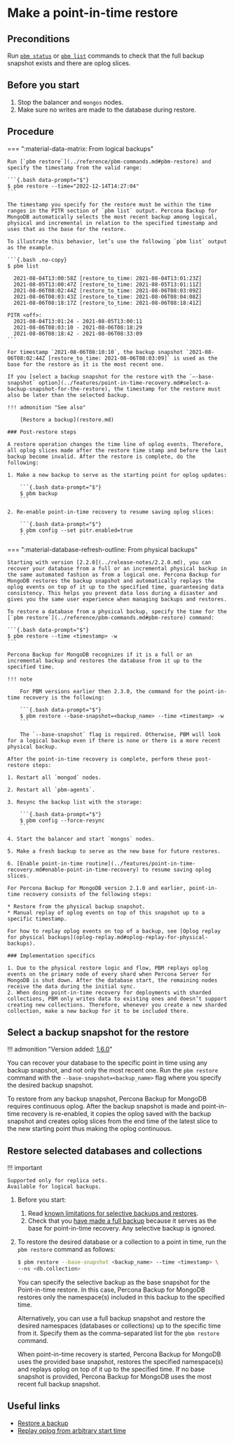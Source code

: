 # Make a point-in-time restore

## Preconditions

Run [`pbm status`](../reference/pbm-commands.md#pbm-status) or [`pbm list`](../reference/pbm-commands.md#pbm-list) commands to check that the full backup snapshot exists and there are oplog slices.

## Before you start

1. Stop the balancer and `mongos` nodes.
2. Make sure no writes are made to the database during restore. 

## Procedure

=== ":material-data-matrix: From logical backups" 

    Run [`pbm restore`](../reference/pbm-commands.md#pbm-restore) and specify the timestamp from the valid range:    

    ```{.bash data-prompt="$"}
    $ pbm restore --time="2022-12-14T14:27:04"
    ```    

    The timestamp you specify for the restore must be within the time ranges in the PITR section of `pbm list` output. Percona Backup for MongoDB automatically selects the most recent backup among logical, physical and incremental in relation to the specified timestamp and uses that as the base for the restore.    

    To illustrate this behavior, let’s use the following `pbm list` output as the example.     

    ```{.bash .no-copy}
    $ pbm list    

      2021-08-04T13:00:58Z [restore_to_time: 2021-08-04T13:01:23Z]
      2021-08-05T13:00:47Z [restore_to_time: 2021-08-05T13:01:11Z]
      2021-08-06T08:02:44Z [restore_to_time: 2021-08-06T08:03:09Z]
      2021-08-06T08:03:43Z [restore_to_time: 2021-08-06T08:04:08Z]
      2021-08-06T08:18:17Z [restore_to_time: 2021-08-06T08:18:41Z]    

    PITR <off>:
      2021-08-04T13:01:24 - 2021-08-05T13:00:11
      2021-08-06T08:03:10 - 2021-08-06T08:18:29
      2021-08-06T08:18:42 - 2021-08-06T08:33:09
    ```    

    For timestamp `2021-08-06T08:10:10`, the backup snapshot `2021-08-06T08:02:44Z [restore_to_time: 2021-08-06T08:03:09]` is used as the base for the restore as it is the most recent one.    

    If you [select a backup snapshot for the restore with the `–-base-snapshot` option](../features/point-in-time-recovery.md#select-a-backup-snapshot-for-the-restore), the timestamp for the restore must also be later than the selected backup.    

    !!! admonition "See also"    

        [Restore a backup](restore.md)    

    ### Post-restore steps    

    A restore operation changes the time line of oplog events. Therefore, all oplog slices made after the restore time stamp and before the last backup become invalid. After the restore is complete, do the following:    

    1. Make a new backup to serve as the starting point for oplog updates:    

        ```{.bash data-prompt="$"}
        $ pbm backup
        ```    

    2. Re-enable point-in-time recovery to resume saving oplog slices:    

        ```{.bash data-prompt="$"}
        $ pbm config --set pitr.enabled=true
        ```

=== ":material-database-refresh-outline: From physical backups"

    Starting with version [2.2.0](../release-notes/2.2.0.md), you can recover your database from a full or an incremental physical backup in the same automated fashion as from a logical one. Percona Backup for MongoDB restores the backup snapshot and automatically replays the oplog events on top of it up to the specified time, guaranteeing data consistency. This helps you prevent data loss during a disaster and gives you the same user experience when managing backups and restores.    

    To restore a database from a physical backup, specify the time for the [`pbm restore`](../reference/pbm-commands.md#pbm-restore) command:    

    ```{.bash data-prompt="$"}
    $ pbm restore --time <timestamp> -w
    ```    

    Percona Backup for MongoDB recognizes if it is a full or an incremental backup and restores the database from it up to the specified time.     

    !!! note    

        For PBM versions earlier then 2.3.0, the command for the point-in-time recovery is the following:
        
        ```{.bash data-prompt="$"}
        $ pbm restore --base-snapshot=<backup_name> --time <timestamp> -w 
        ```

        The `--base-snapshot` flag is required. Otherwise, PBM will look for a logical backup even if there is none or there is a more recent physical backup.    

    After the point-in-time recovery is complete, perform these post-restore steps:    

    1. Restart all `mongod` nodes.    

    2. Restart all `pbm-agents`.    

    3. Resync the backup list with the storage:    

        ```{.bash data-prompt="$"}
        $ pbm config --force-resync
        ```    

    4. Start the balancer and start `mongos` nodes.    

    5. Make a fresh backup to serve as the new base for future restores.    

    6. [Enable point-in-time routine](../features/point-in-time-recovery.md#enable-point-in-time-recovery) to resume saving oplog slices.    

    For Percona Backup for MongoDB version 2.1.0 and earlier, point-in-time recovery consists of the following steps:    

    * Restore from the physical backup snapshot.
    * Manual replay of oplog events on top of this snapshot up to a specific timestamp.    

    For how to replay oplog events on top of a backup, see [Oplog replay for physical backups](oplog-replay.md#oplog-replay-for-physical-backups).

    ### Implementation specifics

    1. Due to the physical restore logic and flow, PBM replays oplog events on the primary node of every shard when Percona Server for MongoDB is shut down. After the database start, the remaining nodes receive the data during the initial sync.
    2. When doing point-in-time recovery for deployments with sharded collections, PBM only writes data to existing ones and doesn’t support creating new collections. Therefore, whenever you create a new sharded collection, make a new backup for it to be included there.

## Select a backup snapshot for the restore

!!! admonition "Version added: [1.6.0](../release-notes/1.6.0.md)"

You can recover your database to the specific point in time using any backup snapshot, and not only the most recent one. Run the `pbm restore` command with the `--base-snapshot=<backup_name>` flag where you specify the desired backup snapshot.

To restore from any backup snapshot, Percona Backup for MongoDB requires continuous oplog. After the backup snapshot is made and point-in-time recovery is re-enabled, it copies the oplog saved with the backup snapshot and creates oplog slices from the end time of the latest slice to the new starting point thus making the oplog continuous.


## Restore selected databases and collections

!!! important

    Supported only for replica sets.
    Available for logical backups.

1. Before you start:

    1. Read [known limitations for selective backups and restores](../features/selective-backup.md#known-limitations-of-selective-backups-and-restores).
    2. Check that you [have made a full backup](start-backup.md#make-a-backup) because it serves as the base for point-in-time recovery. Any selective backup is ignored.

2. To restore the desired database or a collection to a point in time, run the ``pbm restore`` command as follows:

    ```{.bash data-prompt="$"}
    $ pbm restore --base-snapshot <backup_name> --time <timestamp> \
    --ns <db.collection>
    ```

    You can specify the selective backup as the base snapshot for the Point-in-time restore. In this case, Percona Backup for MongoDB restores only the namespace(s) included in this backup to the specified time.    

    Alternatively, you can use a full backup snapshot and restore the desired namespaces (databases or collections) up to the specific time from it. Specify them as the comma-separated list for the `pbm restore` command.    

    When point-in-time recovery is started, Percona Backup for MongoDB uses the provided base snapshot, restores the specified namespace(s) and replays oplog on top of it up to the specified time. If no base snapshot is provided, Percona Backup for MongoDB uses the most recent full backup snapshot.

## Useful links

* [Restore a backup](restore.md)
* [Replay oplog from arbitrary start time](oplog-replay.md)


